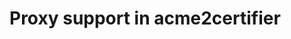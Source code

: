 <!-- markdownlint-disable  MD013 -->
<!-- wiki-title Proxy support in  acme2certifier -->
# Proxy support in  acme2certifier
